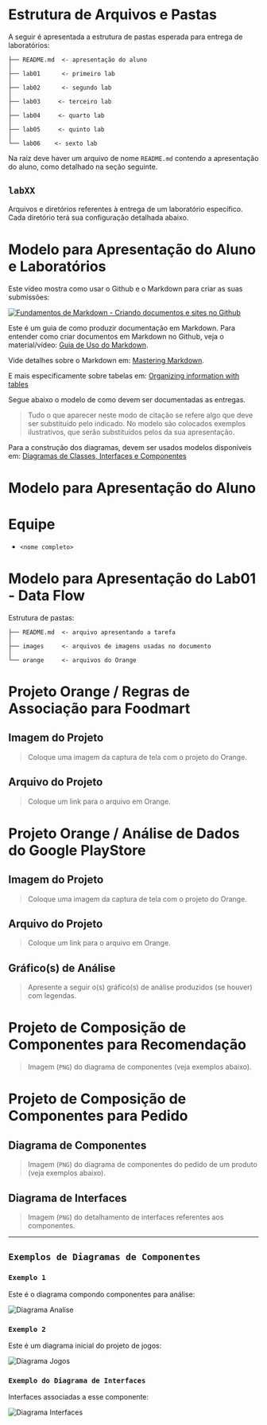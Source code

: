 # Estrutura de Arquivos e Pastas

A seguir é apresentada a estrutura de pastas esperada para entrega de laboratórios:

~~~
├── README.md  <- apresentação do aluno
│
├── lab01      <- primeiro lab
│
├── lab02      <- segundo lab
│
├── lab03     <- terceiro lab
│
├── lab04     <- quarto lab
│
├── lab05     <- quinto lab
│
└── lab06    <- sexto lab
~~~

Na raiz deve haver um arquivo de nome `README.md` contendo a apresentação do aluno, como detalhado na seção seguinte.

## `labXX`

Arquivos e diretórios referentes à entrega de um laboratório específico. Cada diretório terá sua configuração detalhada abaixo.

# Modelo para Apresentação do Aluno e Laboratórios

Este vídeo mostra como usar o Github e o Markdown para criar as suas submissões:

[![Fundamentos de Markdown - Criando documentos e sites no Github](http://img.youtube.com/vi/fDyGs18_ITQ/0.jpg)](https://youtu.be/fDyGs18_ITQ)

Este é um guia de como produzir documentação em Markdown. Para entender como criar documentos em Markdown no Github, veja o material/vídeo:
[Guia de Uso do Markdown](https://github.com/mc-unicamp/oficinas/tree/master/docs).

Vide detalhes sobre o Markdown em: [Mastering Markdown](https://guides.github.com/features/mastering-markdown/).

E mais especificamente sobre tabelas em: [Organizing information with tables](https://help.github.com/en/articles/organizing-information-with-tables)

Segue abaixo o modelo de como devem ser documentadas as entregas.
> Tudo o que aparecer neste modo de citação se refere algo que deve ser substituído pelo indicado. No modelo são colocados exemplos ilustrativos, que serão substituídos pelos da sua apresentação.

Para a construção dos diagramas, devem ser usados modelos disponíveis em: [Diagramas de Classes, Interfaces e Componentes](https://docs.google.com/presentation/d/1ML3WrnDtzh-4wqLmdXN9au1TBIwEqo7TIbMLNOYSMAI/edit?usp=sharing)
# Modelo para Apresentação do Aluno

# Equipe
* `<nome completo>`

# Modelo para Apresentação do Lab01 - Data Flow

Estrutura de pastas:

~~~
├── README.md  <- arquivo apresentando a tarefa
│
├── images     <- arquivos de imagens usadas no documento
│
└── orange     <- arquivos do Orange
~~~

# Projeto Orange / Regras de Associação para Foodmart

## Imagem do Projeto
> Coloque uma imagem da captura de tela com o projeto do Orange.

## Arquivo do Projeto
> Coloque um link para o arquivo em Orange.

# Projeto Orange / Análise de Dados do Google PlayStore

## Imagem do Projeto
> Coloque uma imagem da captura de tela com o projeto do Orange.

## Arquivo do Projeto
> Coloque um link para o arquivo em Orange.

## Gráfico(s) de Análise
> Apresente a seguir o(s) gráfico(s) de análise produzidos (se houver) com legendas.

# Projeto de Composição de Componentes para Recomendação

> Imagem (`PNG`) do diagrama de componentes (veja exemplos abaixo).

# Projeto de Composição de Componentes para Pedido

## Diagrama de Componentes

> Imagem (`PNG`) do diagrama de componentes do pedido de um produto (veja exemplos abaixo).

## Diagrama de Interfaces

> Imagem (`PNG`) do detalhamento de interfaces referentes aos componentes.

<hr>

## `Exemplos de Diagramas de Componentes`

### `Exemplo 1`

Este é o diagrama compondo componentes para análise:

![Diagrama Analise](images/diagrama-componentes-analise.png)

### `Exemplo 2`

Este é um diagrama inicial do projeto de jogos:

![Diagrama Jogos](images/diagrama-componentes-jogos.png)

### `Exemplo do Diagrama de Interfaces`

Interfaces associadas a esse componente:

![Diagrama Interfaces](diagrama-interfaces.png)